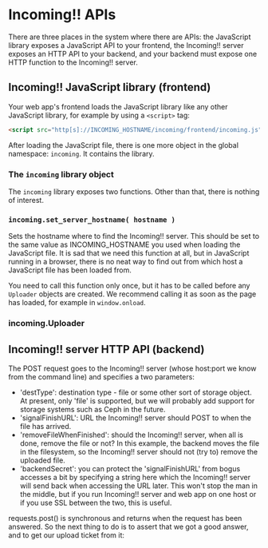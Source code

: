 Incoming!! APIs
===============

There are three places in the system where there are APIs: the JavaScript library exposes a JavaScript API to your frontend, the Incoming!! server exposes an HTTP API to your backend, and your backend must expose one HTTP function to the Incoming!! server.


Incoming!! JavaScript library (frontend)
----------------------------------------

Your web app's frontend loads the JavaScript library like any other JavaScript library, for example by using a `<script>` tag:

```html
<script src="http[s]://INCOMING_HOSTNAME/incoming/frontend/incoming.js"></script>
```

After loading the JavaScript file, there is one more object in the global namespace: `incoming`. It contains the library.


### The `incoming` library object

The `incoming` library exposes two functions. Other than that, there is nothing of interest.


### `incoming.set_server_hostname( hostname )`

Sets the hostname where to find the Incoming!! server. This should be set to the same value as INCOMING\_HOSTNAME you used when loading the JavaScript file. It is sad that we need this function at all, but in JavaScript running in a browser, there is no neat way to find out from which host a JavaScript file has been loaded from.

You need to call this function only once, but it has to be called before any `Uploader` objects are created. We recommend calling it as soon as the page has loaded, for example in `window.onload`. 


### incoming.Uploader



Incoming!! server HTTP API (backend)
------------------------------------

The POST request goes to the Incoming!! server (whose host:port we know from the command line) and specifies a two parameters:

* 'destType': destination type - file or some other sort of storage object. At present, only 'file' is supported, but we will probably add support for storage systems such as Ceph in the future.
* 'signalFinishURL': URL the Incoming!! server should POST to when the file has arrived.
* 'removeFileWhenFinished': should the Incoming!! server, when all is done, remove the file or not? In this example, the backend moves the file in the filesystem, so the Incoming!! server should not (try to) remove the uploaded file.
* 'backendSecret': you can protect the 'signalFinishURL' from bogus accesses a bit by specifying a string here which the Incoming!! server will send back when accessing the URL later. This won't stop the man in the middle, but if you run Incoming!! server and web app on one host or if you use SSL between the two, this is useful.

requests.post() is synchronous and returns when the request has been answered. So the next thing to do is to assert that we got a good answer, and to get our upload ticket from it:
